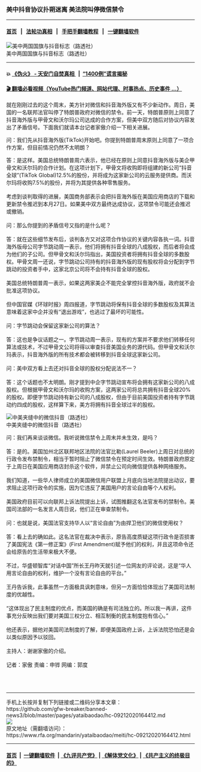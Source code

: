 ### 美中抖音协议扑朔迷离  美法院叫停微信禁令
------------------------

#### [首页](https://github.com/gfw-breaker/banned-news3/blob/master/README.md) &nbsp;&nbsp;|&nbsp;&nbsp; [法轮功真相](https://github.com/begood0513/basic/blob/master/README.md)  &nbsp;&nbsp;|&nbsp;&nbsp; [手把手翻墙教程](https://github.com/gfw-breaker/guides/wiki)  &nbsp;&nbsp;|&nbsp;&nbsp; [一键翻墙软件](https://github.com/gfw-breaker/nogfw/blob/master/README.md)  



<div id="headerimg">
 <img alt="美中两国国旗与抖音标志（路透社）" src="https://www.rfa.org/mandarin/yataibaodao/jingmao/rc-09142020102948.html/wy0831.jpg/image" title="美中两国国旗与抖音标志（路透社）"/>
 <div id="headerimgcontents">
  <div id="headerimgcaption">
   <span>
    美中两国国旗与抖音标志（路透社）
   </span>
   <!-- zoomattribute -->
  </div>
  <!-- headerimgcaption -->
 </div>
 <!-- headerimagecontents -->
</div>

<hr/>


#### 💥 [《伪火》 - 天安门自焚真相 ](http://158.247.195.190:10000/videos/blog/weihuo.html)&nbsp; |&nbsp; [“1400例”谎言揭秘  ](http://158.247.195.190:10000/videos/blog/jiexi1400.html)

#### [ 🎬  翻墙必看视频（YouTube热门频道、网站代理、时事热点、历史事件 ...）](https://github.com/gfw-breaker/links/blob/master/banned.md)

<div id="storytext">
 <div>
  <div class="slot_header">
  </div>
 </div>
 <p>
  就在刚刚过去的这个周末，美方针对微信和抖音海外版又有不少新动作。周日，美国的一名联邦法官叫停了特朗普政府对微信的禁令。前一天，特朗普原则上同意了抖音海外版与甲骨文和沃尔玛公司达成的合作方案，但美中双方随后对协议内容发出了矛盾信号。下面我们就请本台记者家傲介绍一下相关进展。
 </p>
 <p>
 </p>
 <p>
  问：我们先从抖音海外版(TikTok)开始吧。你提到特朗普周末原则上同意了一项合作方案，但目前情况仍然不太明朗？
 </p>
 <p>
  答：是这样。美国总统特朗普周六表示，他已经在原则上同意抖音海外版与美企甲骨文和沃尔玛的合作计划。在这项计划下，甲骨文将收购即将组建的新公司“抖音全球”(TikTok Global)12.5%的股份，并将成为这家新公司的云服务提供商。而沃尔玛将收购7.5%的股份，并将为其提供各种零售服务。
  <br/>
  <br/>
  考虑到谈判取得的进展，美国商务部表示会把抖音海外版在美国应用商店的下载和更新禁令推迟到本月27日。如果美中双方最终达成协议，这项禁令可能还会推迟或撤销。
  <br/>
  <br/>
  问：那么你提到的矛盾信号又指的是什么呢？
  <br/>
  <br/>
  答：就在这些细节发布后，谈判各方又对这项合作协议的关键内容各执一词。抖音海外版母公司字节跳动周一表示，他们将拥有抖音全球的八成股权，而后者将会成为他们的子公司。但甲骨文和沃尔玛指出，美国投资者将拥有抖音全球的多数股权。甲骨文周一还说，字节跳动公司持有的抖音海外版的现有股权将会分配到字节跳动的投资者手中，这家北京公司将不会持有抖音全球的股权。
  <br/>
  <br/>
  美国总统特朗普周一表示，如果这两家美企不能完全掌控抖音海外版，政府就不会批准这项协议。
  <br/>
  <br/>
  但中国官媒《环球时报》周四报道，字节跳动将保有抖音全球的多数股权及其算法意味着这家中企并没有“退出游戏”，也逃过了最坏的可能性。
  <br/>
  <br/>
  问：字节跳动会保留这家新公司的算法？
  <br/>
  <br/>
  答：这也是争议话题之一。字节跳动周一表示，现有的方案并不要求他们转移任何算法或技术，不过甲骨文公司将得以审查抖音美国业务的源代码。但甲骨文和沃尔玛表示，抖音海外版的所有技术都会被转移到抖音全球这家新公司。
  <br/>
  <br/>
  问：美中双方看上去还对抖音全球的股权分配说法不一？
  <br/>
  <br/>
  答：这个话题也不太明朗。刚才提到中企字节跳动宣布将会拥有这家新公司的八成股权。但根据甲骨文和沃尔玛的收购方案，这两家公司将总共拥有抖音全球20%的股权。即便字节跳动持有新公司的八成股权，但由于目前美国投资者持有字节跳动约四成的股权，这样算下来，美方将拥有抖音全球过半的股权。
 </p>
 <p>
  <div class="image-inline captioned" style="width:680px;">
   <div style="width:680px;">
    <img alt="中美夹缝中的微信抖音（路透社）" src="https://www.rfa.org/mandarin/yataibaodao/zhengzhi/hj-09182020102545.html/hj0918.jpg" title="中美夹缝中的微信抖音（路透社）"/>
   </div>
   <div class="image-caption">
    <span style="width:680px;">
     中美夹缝中的微信抖音（路透社）
    </span>
    <span class="copyright">
    </span>
   </div>
  </div>
 </p>
 <p>
  问：我们再来谈谈微信。我听说微信禁令上周末并未生效，是吗？
  <br/>
  <br/>
  答：是的。美国加州北区联邦地区法院的法官比勒(Laurel Beeler)上周日对总统的行政令发布禁制令，相当于暂时阻止了微信禁令在预定时间生效。特朗普政府原定于上周日在美国应用商店封杀这个软件，并禁止公司向微信提供各种网络服务。
  <br/>
  <br/>
  我们知道，一些华人律师成立的美国微信用户联盟上月底向当地法院提出动议，要求阻止这项行政令的实施，因为它违反了美国用户的言论自由等个人权利。
  <br/>
  <br/>
  美国政府目前可以向联邦上诉法院提出上诉，试图推翻这名法官发布的禁制令。美国司法部的一名发言人周日说，他们正在审查禁制令。
  <br/>
  <br/>
  问：也就是说，美国法官支持华人以“言论自由”为由捍卫他们的微信使用权？
  <br/>
  <br/>
  答：看上去的确如此。这名法官在裁决中表示，原告高度质疑这项行政令是否损害了美国宪法《第一修正案》(First Amendment)赋予他们的权利，并且这项命令还会给原告的生活带来极大不便。
  <br/>
  <br/>
  不过，华盛顿智库“对话中国”所长王丹昨天就引述一位网友的评论说，这是“华人用言论自由的权利，维护一个没有言论自由的平台。”
  <br/>
  <br/>
  王丹告诉我，此事虽然一方面极具讽刺意味，但另一方面恰恰体现出了美国司法制度的优越性。
  <br/>
  <br/>
  “这体现出了民主制度的优点，而美国的确是有司法独立的。所以我一再讲，这件事充分反映出我们要对美国三权分立、相互制衡的民主制度抱有信心。”
  <br/>
  <br/>
  他还表示，据他对美国司法制度的了解，即便美国政府上诉，上诉法院恐怕还是会以类似原因予以驳回。
  <br/>
  <br/>
  主持人：谢谢家傲的介绍。
  <br/>
  <br/>
  记者：家傲 责编：申铧 网编：郭度
  <br/>
  <br/>
  <br/>
  <br/>
 </p>
</div>

<hr/>
手机上长按并复制下列链接或二维码分享本文章：<br/>
https://github.com/gfw-breaker/banned-news3/blob/master/pages/yataibaodao/hc-09212020164412.md <br/>
<a href='https://github.com/gfw-breaker/banned-news3/blob/master/pages/yataibaodao/hc-09212020164412.md'><img src='https://github.com/gfw-breaker/banned-news3/blob/master/pages/yataibaodao/hc-09212020164412.md.png'/></a> <br/>
原文地址（需翻墙访问）：https://www.rfa.org/mandarin/yataibaodao/meiti/hc-09212020164412.html


------------------------
#### [首页](https://github.com/gfw-breaker/banned-news3/blob/master/README.md) &nbsp;|&nbsp; [一键翻墙软件](https://github.com/gfw-breaker/nogfw/blob/master/README.md) &nbsp;| [《九评共产党》](https://github.com/gfw-breaker/9ping.md/blob/master/README.md#九评之一评共产党是什么) | [《解体党文化》](https://github.com/gfw-breaker/jtdwh.md/blob/master/README.md) | [《共产主义的终极目的》](https://github.com/gfw-breaker/gczydzjmd.md/blob/master/README.md)


<img src='http://gfw-breaker.win/banned-news3/pages/yataibaodao/hc-09212020164412.md' width='0px' height='0px'/>